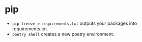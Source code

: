 # pip

* `pip freeze > requirements.txt` outputs your packages into requirements.txt.
* `poetry shell` creates a new poetry environment.
